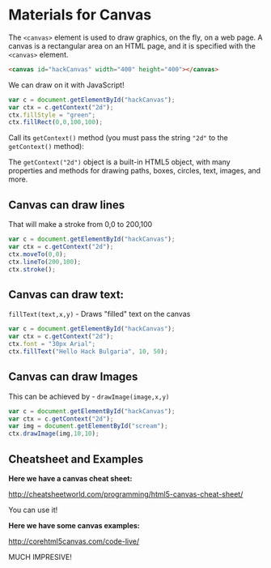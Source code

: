 # Materials for Canvas

The `<canvas>` element is used to draw graphics, on the fly, on a web page. A canvas is a rectangular area on an HTML page, and it is specified with the `<canvas>` element.

```html
<canvas id="hackCanvas" width="400" height="400"></canvas>
```

We can draw on it with JavaScript!
```javascript
var c = document.getElementById("hackCanvas");
var ctx = c.getContext("2d");
ctx.fillStyle = "green";
ctx.fillRect(0,0,100,100);
```

Call its `getContext()` method (you must pass the string `"2d"` to the `getContext()` method):

The `getContext("2d")` object is a built-in HTML5 object, with many properties and methods for drawing paths, boxes, circles, text, images, and more.


## Canvas can draw lines

That will make a stroke from 0,0 to 200,100

```javascript
var c = document.getElementById("hackCanvas");
var ctx = c.getContext("2d");
ctx.moveTo(0,0);
ctx.lineTo(200,100);
ctx.stroke();
```

## Canvas can draw text:

`fillText(text,x,y)` - Draws "filled" text on the canvas

```javascript
var c = document.getElementById("hackCanvas");
var ctx = c.getContext("2d");
ctx.font = "30px Arial";
ctx.fillText("Hello Hack Bulgaria", 10, 50);
```

## Canvas can draw Images

This can be achieved by - `drawImage(image,x,y)`

```javascript
var c = document.getElementById("hackCanvas");
var ctx = c.getContext("2d");
var img = document.getElementById("scream");
ctx.drawImage(img,10,10);
```

## Cheatsheet and Examples

__Here we have a canvas cheat sheet:__

http://cheatsheetworld.com/programming/html5-canvas-cheat-sheet/

You can use it!

__Here we have some canvas examples:__

http://corehtml5canvas.com/code-live/

MUCH IMPRESIVE!
